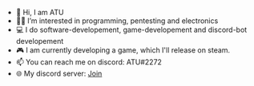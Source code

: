 - 👋 Hi, I am ATU
- 👨‍💻 I’m interested in programming, pentesting and electronics
- 💻 I do software-developement, game-developement and discord-bot developement
- 🎮 I am currently developing a game, which I'll release on steam.
- 📫 You can reach me on discord: ATU#2272
- 🌐 My discord server: [Join](https://discord.link/atu)

<!---
ATU-Dev/ATU-Dev is a ✨ special ✨ repository because its `README.md` (this file) appears on your GitHub profile.
You can click the Preview link to take a look at your changes.
--->
